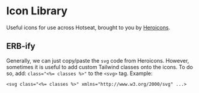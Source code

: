 # Icon Library

Useful icons for use across Hotseat, brought to you by [Heroicons](https://heroicons.com).

## ERB-ify

Generally, we can just copy/paste the `svg` code from Heroicons. However, sometimes it is useful to add custom Tailwind classes onto the icons. To do so, add: `class="<%= classes %>"` to the `<svg>` tag. Example:

```erb
<svg class="<%= classes %>" xmlns="http://www.w3.org/2000/svg" ...>
```
